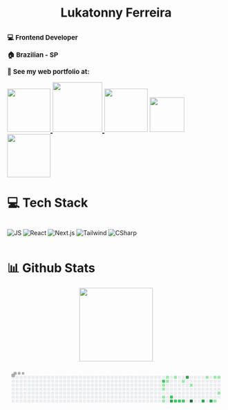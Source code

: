 

<h1 style="display:flex; justify-content: center; align-items:center;">Lukatonny Ferreira</h1>

<section>
<h1>
<p style="font-size: 15px;" >💻 Frontend Developer </p>
<p style="font-size: 15px;">🏠 Brazilian - SP</p>
<p style="font-size: 15px;">📝 See my web portfolio at:</p>


<div>
      <a
       href="https://www.youtube.com/@lukatonnyf/featured"><img width="100em"
            src="https://img.shields.io/badge/YouTube-FF0000?style=for-the-badge&logo=youtube&logoColor=white">
        </a>
      <a href="https://www.instagram.com/lukatonny.f/"><img  width="115em"
            src="https://img.shields.io/badge/Instagram-E4405F?style=for-the-badge&logo=instagram&logoColor=white">
      </a>
   <a href="https://discord.gg/RkFZzfGUVA">
        <img width="100em"
         src="https://img.shields.io/badge/Discord-7289DA?style=for-the-badge&logo=discord&logoColor=white"></a>
    <a href="mailto:contatoralukatonnyferreira@gmail.com"><img width="80em"
            src="https://img.shields.io/badge/Gmail-D14836?style=for-the-badge&logo=gmail&logoColor=white">
    </a>
  <a href="https://www.linkedin.com/in/lukatonny-ferreira-98961b263/">
  <img width="100em"
            src="https://img.shields.io/badge/LinkedIn-0077B5?style=for-the-badge&logo=linkedin&logoColor=white">
  </a>
</div>
</section>

<div  >
<h1>💻 Tech Stack</h1>

<div style="display:flex;">

![JS](https://img.shields.io/badge/JavaScript-212121?style=for-the-badge&logo=javascript&logoColor=F7DF1E)
![React](https://img.shields.io/badge/React-212121?style=for-the-badge&logo=react&logoColor=61DAFB)
![Next.js](https://img.shields.io/badge/Next.js-212121?style=for-the-badge&logo=nextdotjs&logoColor=white)
![Tailwind](https://img.shields.io/badge/Tailwind_CSS-212121?style=for-the-badge&logo=tailwindcss&logoColor=38B2AC)
![CSharp](https://img.shields.io/badge/C%23-212121?style=for-the-badge&logo=csharp&logoColor=239120)

</div>

</div>

<div>
<h1>📊 Github Stats</h1>

<p align="start" style=" width: 100%; " >
  <a href="https://github.com/Lukatonnyf"
  style="display: flex; justify-content: center;">
    <img height="170em"  src="https://github-readme-stats.vercel.app/api/top-langs/?username=Lukatonnyf&layout=compact&langs_count=16&theme=dark">
  </a>
</p>

<svg viewBox="-16 -32 880 192" width="100%" height="192"  xmlns="http://www.w3.org/2000/svg"><style>@keyframes c0{52.4%{fill:var(--c2)}52.42%,to{fill:var(--ce)}}@keyframes c1{22.98%{fill:var(--c1)}23%,to{fill:var(--ce)}}@keyframes c2{23.52%{fill:var(--c1)}23.54%,to{fill:var(--ce)}}@keyframes c3{24.59%{fill:var(--c1)}24.61%,to{fill:var(--ce)}}@keyframes c4{25.12%{fill:var(--c1)}25.14%,to{fill:var(--ce)}}@keyframes c5{21.38%{fill:var(--c1)}21.4%,to{fill:var(--ce)}}@keyframes c6{21.92%{fill:var(--c1)}21.94%,to{fill:var(--ce)}}@keyframes c7{49.19%{fill:var(--c2)}49.21%,to{fill:var(--ce)}}@keyframes c8{68.97%{fill:var(--c3)}68.99%,to{fill:var(--ce)}}@keyframes c9{29.94%{fill:var(--c1)}29.96%,to{fill:var(--ce)}}@keyframes ca{48.12%{fill:var(--c2)}48.14%,to{fill:var(--ce)}}@keyframes cb{47.58%{fill:var(--c2)}47.6%,to{fill:var(--ce)}}@keyframes cc{31.54%{fill:var(--c1)}31.56%,to{fill:var(--ce)}}@keyframes cd{47.05%{fill:var(--c2)}47.07%,to{fill:var(--ce)}}@keyframes ce{56.14%{fill:var(--c3)}56.16%,to{fill:var(--ce)}}@keyframes cf{33.15%{fill:var(--c1)}33.17%,to{fill:var(--ce)}}@keyframes cg{71.65%{fill:var(--c4)}71.67%,to{fill:var(--ce)}}@keyframes ch{61.49%{fill:var(--c3)}61.51%,to{fill:var(--ce)}}@keyframes ci{36.35%{fill:var(--c1)}36.37%,to{fill:var(--ce)}}@keyframes cj{62.56%{fill:var(--c3)}62.58%,to{fill:var(--ce)}}@keyframes ck{37.42%{fill:var(--c1)}37.44%,to{fill:var(--ce)}}@keyframes cl{41.7%{fill:var(--c1)}41.72%,to{fill:var(--ce)}}@keyframes cm{37.96%{fill:var(--c1)}37.98%,to{fill:var(--ce)}}@keyframes cn{40.1%{fill:var(--c1)}40.12%,to{fill:var(--ce)}}@keyframes u0{21.38%{transform:scale(0,1)}21.4%,21.92%{transform:scale(.07,1)}21.94%,22.98%{transform:scale(.14,1)}23%,23.52%{transform:scale(.21,1)}23.54%,24.59%{transform:scale(.29,1)}24.61%,25.12%{transform:scale(.36,1)}25.14%,29.94%{transform:scale(.43,1)}29.96%,31.54%{transform:scale(.5,1)}31.56%,33.15%{transform:scale(.57,1)}33.17%,36.35%{transform:scale(.64,1)}36.37%,37.42%{transform:scale(.71,1)}37.44%,37.96%{transform:scale(.79,1)}37.98%,40.1%{transform:scale(.86,1)}40.12%,41.7%{transform:scale(.93,1)}41.72%,to{transform:scale(1,1)}}@keyframes u1{47.05%{transform:scale(0,1)}47.07%,47.58%{transform:scale(.2,1)}47.6%,48.12%{transform:scale(.4,1)}48.14%,49.19%{transform:scale(.6,1)}49.21%,52.4%{transform:scale(.8,1)}52.42%,to{transform:scale(1,1)}}@keyframes u2{56.14%{transform:scale(0,1)}56.16%,61.49%{transform:scale(.25,1)}61.51%,62.56%{transform:scale(.5,1)}62.58%,68.97%{transform:scale(.75,1)}68.99%,to{transform:scale(1,1)}}@keyframes u3{71.65%{transform:scale(0,1)}71.67%,to{transform:scale(1,1)}}@keyframes s0{0%,99.47%{transform:translate(0,-16px)}.53%{transform:translate(0,0)}21.39%{transform:translate(624px,0)}22.46%{transform:translate(624px,32px)}22.99%{transform:translate(608px,32px)}25.13%{transform:translate(608px,96px)}25.67%{transform:translate(624px,96px)}26.74%{transform:translate(624px,64px)}27.81%{transform:translate(656px,64px)}29.95%{transform:translate(656px,0)}31.02%{transform:translate(688px,0)}31.55%{transform:translate(688px,16px)}32.62%{transform:translate(720px,16px)}33.16%{transform:translate(720px,32px)}35.29%{transform:translate(784px,32px)}36.36%{transform:translate(784px,0)}37.97%{transform:translate(832px,0)}40.11%{transform:translate(832px,64px)}40.64%{transform:translate(816px,64px)}42.25%{transform:translate(816px,112px)}45.99%{transform:translate(704px,112px)}46.52%{transform:translate(704px,96px)}48.13%{transform:translate(656px,96px)}48.66%{transform:translate(656px,80px)}49.2%,68.45%{transform:translate(640px,80px)}51.34%{transform:translate(640px,16px)}52.41%{transform:translate(608px,16px)}52.94%{transform:translate(608px,0)}58.29%{transform:translate(768px,0)}61.5%{transform:translate(768px,96px)}62.57%{transform:translate(800px,96px)}63.1%{transform:translate(800px,80px)}68.98%{transform:translate(640px,96px)}71.66%{transform:translate(720px,96px)}72.19%{transform:translate(720px,80px)}94.65%{transform:translate(48px,80px)}97.86%{transform:translate(48px,-16px)}}@keyframes s1{0%,99.47%{transform:translate(16px,-16px)}.53%{transform:translate(0,-16px)}1.07%{transform:translate(0,0)}21.93%{transform:translate(624px,0)}22.99%{transform:translate(624px,32px)}23.53%{transform:translate(608px,32px)}25.67%{transform:translate(608px,96px)}26.2%{transform:translate(624px,96px)}27.27%{transform:translate(624px,64px)}28.34%{transform:translate(656px,64px)}30.48%{transform:translate(656px,0)}31.55%{transform:translate(688px,0)}32.09%{transform:translate(688px,16px)}33.16%{transform:translate(720px,16px)}33.69%{transform:translate(720px,32px)}35.83%{transform:translate(784px,32px)}36.9%{transform:translate(784px,0)}38.5%{transform:translate(832px,0)}40.64%{transform:translate(832px,64px)}41.18%{transform:translate(816px,64px)}42.78%{transform:translate(816px,112px)}46.52%{transform:translate(704px,112px)}47.06%{transform:translate(704px,96px)}48.66%{transform:translate(656px,96px)}49.2%{transform:translate(656px,80px)}49.73%,68.98%{transform:translate(640px,80px)}51.87%{transform:translate(640px,16px)}52.94%{transform:translate(608px,16px)}53.48%{transform:translate(608px,0)}58.82%{transform:translate(768px,0)}62.03%{transform:translate(768px,96px)}63.1%{transform:translate(800px,96px)}63.64%{transform:translate(800px,80px)}69.52%{transform:translate(640px,96px)}72.19%{transform:translate(720px,96px)}72.73%{transform:translate(720px,80px)}95.19%{transform:translate(48px,80px)}98.4%{transform:translate(48px,-16px)}}@keyframes s2{0%,99.47%{transform:translate(32px,-16px)}1.07%{transform:translate(0,-16px)}1.6%{transform:translate(0,0)}22.46%{transform:translate(624px,0)}23.53%{transform:translate(624px,32px)}24.06%{transform:translate(608px,32px)}26.2%{transform:translate(608px,96px)}26.74%{transform:translate(624px,96px)}27.81%{transform:translate(624px,64px)}28.88%{transform:translate(656px,64px)}31.02%{transform:translate(656px,0)}32.09%{transform:translate(688px,0)}32.62%{transform:translate(688px,16px)}33.69%{transform:translate(720px,16px)}34.22%{transform:translate(720px,32px)}36.36%{transform:translate(784px,32px)}37.43%{transform:translate(784px,0)}39.04%{transform:translate(832px,0)}41.18%{transform:translate(832px,64px)}41.71%{transform:translate(816px,64px)}43.32%{transform:translate(816px,112px)}47.06%{transform:translate(704px,112px)}47.59%{transform:translate(704px,96px)}49.2%{transform:translate(656px,96px)}49.73%{transform:translate(656px,80px)}50.27%,69.52%{transform:translate(640px,80px)}52.41%{transform:translate(640px,16px)}53.48%{transform:translate(608px,16px)}54.01%{transform:translate(608px,0)}59.36%{transform:translate(768px,0)}62.57%{transform:translate(768px,96px)}63.64%{transform:translate(800px,96px)}64.17%{transform:translate(800px,80px)}70.05%{transform:translate(640px,96px)}72.73%{transform:translate(720px,96px)}73.26%{transform:translate(720px,80px)}95.72%{transform:translate(48px,80px)}98.93%{transform:translate(48px,-16px)}}@keyframes s3{0%,99.47%{transform:translate(48px,-16px)}1.6%{transform:translate(0,-16px)}2.14%{transform:translate(0,0)}22.99%{transform:translate(624px,0)}24.06%{transform:translate(624px,32px)}24.6%{transform:translate(608px,32px)}26.74%{transform:translate(608px,96px)}27.27%{transform:translate(624px,96px)}28.34%{transform:translate(624px,64px)}29.41%{transform:translate(656px,64px)}31.55%{transform:translate(656px,0)}32.62%{transform:translate(688px,0)}33.16%{transform:translate(688px,16px)}34.22%{transform:translate(720px,16px)}34.76%{transform:translate(720px,32px)}36.9%{transform:translate(784px,32px)}37.97%{transform:translate(784px,0)}39.57%{transform:translate(832px,0)}41.71%{transform:translate(832px,64px)}42.25%{transform:translate(816px,64px)}43.85%{transform:translate(816px,112px)}47.59%{transform:translate(704px,112px)}48.13%{transform:translate(704px,96px)}49.73%{transform:translate(656px,96px)}50.27%{transform:translate(656px,80px)}50.8%,70.05%{transform:translate(640px,80px)}52.94%{transform:translate(640px,16px)}54.01%{transform:translate(608px,16px)}54.55%{transform:translate(608px,0)}59.89%{transform:translate(768px,0)}63.1%{transform:translate(768px,96px)}64.17%{transform:translate(800px,96px)}64.71%{transform:translate(800px,80px)}70.59%{transform:translate(640px,96px)}73.26%{transform:translate(720px,96px)}73.8%{transform:translate(720px,80px)}96.26%{transform:translate(48px,80px)}}:root{--cb:#1b1f230a;--cs:#a9a9a9;--ce:#ebedf0;--c0:#ebedf0;--c1:#9be9a8;--c2:#40c463;--c3:#30a14e;--c4:#216e39}@media (prefers-color-scheme:dark){:root{--cb:#1b1f230a;--cs:#a9a9a9;--ce:#161b22;--c1:#01311f;--c2:#034525;--c3:#0f6d31;--c4:#00c647}}.c{shape-rendering:geometricPrecision;rx:2;ry:2;fill:var(--ce);stroke-width:1px;stroke:var(--cb);animation:none 18700ms linear infinite}.c.c0{fill:var(--c2);animation-name:c0}.c.c1,.c.c2,.c.c3{fill:var(--c1);animation-name:c1}.c.c2,.c.c3{animation-name:c2}.c.c3{animation-name:c3}.c.c4,.c.c5,.c.c6{fill:var(--c1);animation-name:c4}.c.c5,.c.c6{animation-name:c5}.c.c6{animation-name:c6}.c.c7{fill:var(--c2);animation-name:c7}.c.c8{fill:var(--c3);animation-name:c8}.c.c9{fill:var(--c1);animation-name:c9}.c.ca,.c.cb{fill:var(--c2);animation-name:ca}.c.cb{animation-name:cb}.c.cc{fill:var(--c1);animation-name:cc}.c.cd{fill:var(--c2);animation-name:cd}.c.ce{fill:var(--c3);animation-name:ce}.c.cf{fill:var(--c1);animation-name:cf}.c.cg{fill:var(--c4);animation-name:cg}.c.ch{fill:var(--c3);animation-name:ch}.c.ci{fill:var(--c1);animation-name:ci}.c.cj{fill:var(--c3);animation-name:cj}.c.ck{fill:var(--c1);animation-name:ck}.c.cl,.c.cm,.c.cn{fill:var(--c1);animation-name:cl}.c.cm,.c.cn{animation-name:cm}.c.cn{animation-name:cn}.s,.u{animation:none linear 18700ms infinite}.u,.u.u0{transform-origin:0 0}.u{transform:scale(0,1)}.u.u0{fill:var(--c1);animation-name:u0}.u.u1{fill:var(--c2);animation-name:u1;transform-origin:494.7px 0}.u.u2{fill:var(--c3);animation-name:u2;transform-origin:671.3px 0}.u.u3{fill:var(--c4);animation-name:u3;transform-origin:812.7px 0}.s{shape-rendering:geometricPrecision;fill:var(--cs)}.s.s0{transform:translate(0,-16px);animation-name:s0}.s.s1{transform:translate(16px,-16px);animation-name:s1}.s.s2{transform:translate(32px,-16px);animation-name:s2}.s.s3{transform:translate(48px,-16px);animation-name:s3}</style><rect class="c" x="2" y="2" width="12" height="12"/><rect class="c" x="2" y="18" width="12" height="12"/><rect class="c" x="2" y="34" width="12" height="12"/><rect class="c" x="2" y="50" width="12" height="12"/><rect class="c" x="2" y="66" width="12" height="12"/><rect class="c" x="2" y="82" width="12" height="12"/><rect class="c" x="2" y="98" width="12" height="12"/><rect class="c" x="18" y="2" width="12" height="12"/><rect class="c" x="18" y="18" width="12" height="12"/><rect class="c" x="18" y="34" width="12" height="12"/><rect class="c" x="18" y="50" width="12" height="12"/><rect class="c" x="18" y="66" width="12" height="12"/><rect class="c" x="18" y="82" width="12" height="12"/><rect class="c" x="18" y="98" width="12" height="12"/><rect class="c" x="34" y="2" width="12" height="12"/><rect class="c" x="34" y="18" width="12" height="12"/><rect class="c" x="34" y="34" width="12" height="12"/><rect class="c" x="34" y="50" width="12" height="12"/><rect class="c" x="34" y="66" width="12" height="12"/><rect class="c" x="34" y="82" width="12" height="12"/><rect class="c" x="34" y="98" width="12" height="12"/><rect class="c" x="50" y="2" width="12" height="12"/><rect class="c" x="50" y="18" width="12" height="12"/><rect class="c" x="50" y="34" width="12" height="12"/><rect class="c" x="50" y="50" width="12" height="12"/><rect class="c" x="50" y="66" width="12" height="12"/><rect class="c" x="50" y="82" width="12" height="12"/><rect class="c" x="50" y="98" width="12" height="12"/><rect class="c" x="66" y="2" width="12" height="12"/><rect class="c" x="66" y="18" width="12" height="12"/><rect class="c" x="66" y="34" width="12" height="12"/><rect class="c" x="66" y="50" width="12" height="12"/><rect class="c" x="66" y="66" width="12" height="12"/><rect class="c" x="66" y="82" width="12" height="12"/><rect class="c" x="66" y="98" width="12" height="12"/><rect class="c" x="82" y="2" width="12" height="12"/><rect class="c" x="82" y="18" width="12" height="12"/><rect class="c" x="82" y="34" width="12" height="12"/><rect class="c" x="82" y="50" width="12" height="12"/><rect class="c" x="82" y="66" width="12" height="12"/><rect class="c" x="82" y="82" width="12" height="12"/><rect class="c" x="82" y="98" width="12" height="12"/><rect class="c" x="98" y="2" width="12" height="12"/><rect class="c" x="98" y="18" width="12" height="12"/><rect class="c" x="98" y="34" width="12" height="12"/><rect class="c" x="98" y="50" width="12" height="12"/><rect class="c" x="98" y="66" width="12" height="12"/><rect class="c" x="98" y="82" width="12" height="12"/><rect class="c" x="98" y="98" width="12" height="12"/><rect class="c" x="114" y="2" width="12" height="12"/><rect class="c" x="114" y="18" width="12" height="12"/><rect class="c" x="114" y="34" width="12" height="12"/><rect class="c" x="114" y="50" width="12" height="12"/><rect class="c" x="114" y="66" width="12" height="12"/><rect class="c" x="114" y="82" width="12" height="12"/><rect class="c" x="114" y="98" width="12" height="12"/><rect class="c" x="130" y="2" width="12" height="12"/><rect class="c" x="130" y="18" width="12" height="12"/><rect class="c" x="130" y="34" width="12" height="12"/><rect class="c" x="130" y="50" width="12" height="12"/><rect class="c" x="130" y="66" width="12" height="12"/><rect class="c" x="130" y="82" width="12" height="12"/><rect class="c" x="130" y="98" width="12" height="12"/><rect class="c" x="146" y="2" width="12" height="12"/><rect class="c" x="146" y="18" width="12" height="12"/><rect class="c" x="146" y="34" width="12" height="12"/><rect class="c" x="146" y="50" width="12" height="12"/><rect class="c" x="146" y="66" width="12" height="12"/><rect class="c" x="146" y="82" width="12" height="12"/><rect class="c" x="146" y="98" width="12" height="12"/><rect class="c" x="162" y="2" width="12" height="12"/><rect class="c" x="162" y="18" width="12" height="12"/><rect class="c" x="162" y="34" width="12" height="12"/><rect class="c" x="162" y="50" width="12" height="12"/><rect class="c" x="162" y="66" width="12" height="12"/><rect class="c" x="162" y="82" width="12" height="12"/><rect class="c" x="162" y="98" width="12" height="12"/><rect class="c" x="178" y="2" width="12" height="12"/><rect class="c" x="178" y="18" width="12" height="12"/><rect class="c" x="178" y="34" width="12" height="12"/><rect class="c" x="178" y="50" width="12" height="12"/><rect class="c" x="178" y="66" width="12" height="12"/><rect class="c" x="178" y="82" width="12" height="12"/><rect class="c" x="178" y="98" width="12" height="12"/><rect class="c" x="194" y="2" width="12" height="12"/><rect class="c" x="194" y="18" width="12" height="12"/><rect class="c" x="194" y="34" width="12" height="12"/><rect class="c" x="194" y="50" width="12" height="12"/><rect class="c" x="194" y="66" width="12" height="12"/><rect class="c" x="194" y="82" width="12" height="12"/><rect class="c" x="194" y="98" width="12" height="12"/><rect class="c" x="210" y="2" width="12" height="12"/><rect class="c" x="210" y="18" width="12" height="12"/><rect class="c" x="210" y="34" width="12" height="12"/><rect class="c" x="210" y="50" width="12" height="12"/><rect class="c" x="210" y="66" width="12" height="12"/><rect class="c" x="210" y="82" width="12" height="12"/><rect class="c" x="210" y="98" width="12" height="12"/><rect class="c" x="226" y="2" width="12" height="12"/><rect class="c" x="226" y="18" width="12" height="12"/><rect class="c" x="226" y="34" width="12" height="12"/><rect class="c" x="226" y="50" width="12" height="12"/><rect class="c" x="226" y="66" width="12" height="12"/><rect class="c" x="226" y="82" width="12" height="12"/><rect class="c" x="226" y="98" width="12" height="12"/><rect class="c" x="242" y="2" width="12" height="12"/><rect class="c" x="242" y="18" width="12" height="12"/><rect class="c" x="242" y="34" width="12" height="12"/><rect class="c" x="242" y="50" width="12" height="12"/><rect class="c" x="242" y="66" width="12" height="12"/><rect class="c" x="242" y="82" width="12" height="12"/><rect class="c" x="242" y="98" width="12" height="12"/><rect class="c" x="258" y="2" width="12" height="12"/><rect class="c" x="258" y="18" width="12" height="12"/><rect class="c" x="258" y="34" width="12" height="12"/><rect class="c" x="258" y="50" width="12" height="12"/><rect class="c" x="258" y="66" width="12" height="12"/><rect class="c" x="258" y="82" width="12" height="12"/><rect class="c" x="258" y="98" width="12" height="12"/><rect class="c" x="274" y="2" width="12" height="12"/><rect class="c" x="274" y="18" width="12" height="12"/><rect class="c" x="274" y="34" width="12" height="12"/><rect class="c" x="274" y="50" width="12" height="12"/><rect class="c" x="274" y="66" width="12" height="12"/><rect class="c" x="274" y="82" width="12" height="12"/><rect class="c" x="274" y="98" width="12" height="12"/><rect class="c" x="290" y="2" width="12" height="12"/><rect class="c" x="290" y="18" width="12" height="12"/><rect class="c" x="290" y="34" width="12" height="12"/><rect class="c" x="290" y="50" width="12" height="12"/><rect class="c" x="290" y="66" width="12" height="12"/><rect class="c" x="290" y="82" width="12" height="12"/><rect class="c" x="290" y="98" width="12" height="12"/><rect class="c" x="306" y="2" width="12" height="12"/><rect class="c" x="306" y="18" width="12" height="12"/><rect class="c" x="306" y="34" width="12" height="12"/><rect class="c" x="306" y="50" width="12" height="12"/><rect class="c" x="306" y="66" width="12" height="12"/><rect class="c" x="306" y="82" width="12" height="12"/><rect class="c" x="306" y="98" width="12" height="12"/><rect class="c" x="322" y="2" width="12" height="12"/><rect class="c" x="322" y="18" width="12" height="12"/><rect class="c" x="322" y="34" width="12" height="12"/><rect class="c" x="322" y="50" width="12" height="12"/><rect class="c" x="322" y="66" width="12" height="12"/><rect class="c" x="322" y="82" width="12" height="12"/><rect class="c" x="322" y="98" width="12" height="12"/><rect class="c" x="338" y="2" width="12" height="12"/><rect class="c" x="338" y="18" width="12" height="12"/><rect class="c" x="338" y="34" width="12" height="12"/><rect class="c" x="338" y="50" width="12" height="12"/><rect class="c" x="338" y="66" width="12" height="12"/><rect class="c" x="338" y="82" width="12" height="12"/><rect class="c" x="338" y="98" width="12" height="12"/><rect class="c" x="354" y="2" width="12" height="12"/><rect class="c" x="354" y="18" width="12" height="12"/><rect class="c" x="354" y="34" width="12" height="12"/><rect class="c" x="354" y="50" width="12" height="12"/><rect class="c" x="354" y="66" width="12" height="12"/><rect class="c" x="354" y="82" width="12" height="12"/><rect class="c" x="354" y="98" width="12" height="12"/><rect class="c" x="370" y="2" width="12" height="12"/><rect class="c" x="370" y="18" width="12" height="12"/><rect class="c" x="370" y="34" width="12" height="12"/><rect class="c" x="370" y="50" width="12" height="12"/><rect class="c" x="370" y="66" width="12" height="12"/><rect class="c" x="370" y="82" width="12" height="12"/><rect class="c" x="370" y="98" width="12" height="12"/><rect class="c" x="386" y="2" width="12" height="12"/><rect class="c" x="386" y="18" width="12" height="12"/><rect class="c" x="386" y="34" width="12" height="12"/><rect class="c" x="386" y="50" width="12" height="12"/><rect class="c" x="386" y="66" width="12" height="12"/><rect class="c" x="386" y="82" width="12" height="12"/><rect class="c" x="386" y="98" width="12" height="12"/><rect class="c" x="402" y="2" width="12" height="12"/><rect class="c" x="402" y="18" width="12" height="12"/><rect class="c" x="402" y="34" width="12" height="12"/><rect class="c" x="402" y="50" width="12" height="12"/><rect class="c" x="402" y="66" width="12" height="12"/><rect class="c" x="402" y="82" width="12" height="12"/><rect class="c" x="402" y="98" width="12" height="12"/><rect class="c" x="418" y="2" width="12" height="12"/><rect class="c" x="418" y="18" width="12" height="12"/><rect class="c" x="418" y="34" width="12" height="12"/><rect class="c" x="418" y="50" width="12" height="12"/><rect class="c" x="418" y="66" width="12" height="12"/><rect class="c" x="418" y="82" width="12" height="12"/><rect class="c" x="418" y="98" width="12" height="12"/><rect class="c" x="434" y="2" width="12" height="12"/><rect class="c" x="434" y="18" width="12" height="12"/><rect class="c" x="434" y="34" width="12" height="12"/><rect class="c" x="434" y="50" width="12" height="12"/><rect class="c" x="434" y="66" width="12" height="12"/><rect class="c" x="434" y="82" width="12" height="12"/><rect class="c" x="434" y="98" width="12" height="12"/><rect class="c" x="450" y="2" width="12" height="12"/><rect class="c" x="450" y="18" width="12" height="12"/><rect class="c" x="450" y="34" width="12" height="12"/><rect class="c" x="450" y="50" width="12" height="12"/><rect class="c" x="450" y="66" width="12" height="12"/><rect class="c" x="450" y="82" width="12" height="12"/><rect class="c" x="450" y="98" width="12" height="12"/><rect class="c" x="466" y="2" width="12" height="12"/><rect class="c" x="466" y="18" width="12" height="12"/><rect class="c" x="466" y="34" width="12" height="12"/><rect class="c" x="466" y="50" width="12" height="12"/><rect class="c" x="466" y="66" width="12" height="12"/><rect class="c" x="466" y="82" width="12" height="12"/><rect class="c" x="466" y="98" width="12" height="12"/><rect class="c" x="482" y="2" width="12" height="12"/><rect class="c" x="482" y="18" width="12" height="12"/><rect class="c" x="482" y="34" width="12" height="12"/><rect class="c" x="482" y="50" width="12" height="12"/><rect class="c" x="482" y="66" width="12" height="12"/><rect class="c" x="482" y="82" width="12" height="12"/><rect class="c" x="482" y="98" width="12" height="12"/><rect class="c" x="498" y="2" width="12" height="12"/><rect class="c" x="498" y="18" width="12" height="12"/><rect class="c" x="498" y="34" width="12" height="12"/><rect class="c" x="498" y="50" width="12" height="12"/><rect class="c" x="498" y="66" width="12" height="12"/><rect class="c" x="498" y="82" width="12" height="12"/><rect class="c" x="498" y="98" width="12" height="12"/><rect class="c" x="514" y="2" width="12" height="12"/><rect class="c" x="514" y="18" width="12" height="12"/><rect class="c" x="514" y="34" width="12" height="12"/><rect class="c" x="514" y="50" width="12" height="12"/><rect class="c" x="514" y="66" width="12" height="12"/><rect class="c" x="514" y="82" width="12" height="12"/><rect class="c" x="514" y="98" width="12" height="12"/><rect class="c" x="530" y="2" width="12" height="12"/><rect class="c" x="530" y="18" width="12" height="12"/><rect class="c" x="530" y="34" width="12" height="12"/><rect class="c" x="530" y="50" width="12" height="12"/><rect class="c" x="530" y="66" width="12" height="12"/><rect class="c" x="530" y="82" width="12" height="12"/><rect class="c" x="530" y="98" width="12" height="12"/><rect class="c" x="546" y="2" width="12" height="12"/><rect class="c" x="546" y="18" width="12" height="12"/><rect class="c" x="546" y="34" width="12" height="12"/><rect class="c" x="546" y="50" width="12" height="12"/><rect class="c" x="546" y="66" width="12" height="12"/><rect class="c" x="546" y="82" width="12" height="12"/><rect class="c" x="546" y="98" width="12" height="12"/><rect class="c" x="562" y="2" width="12" height="12"/><rect class="c" x="562" y="18" width="12" height="12"/><rect class="c" x="562" y="34" width="12" height="12"/><rect class="c" x="562" y="50" width="12" height="12"/><rect class="c" x="562" y="66" width="12" height="12"/><rect class="c" x="562" y="82" width="12" height="12"/><rect class="c" x="562" y="98" width="12" height="12"/><rect class="c" x="578" y="2" width="12" height="12"/><rect class="c" x="578" y="18" width="12" height="12"/><rect class="c" x="578" y="34" width="12" height="12"/><rect class="c" x="578" y="50" width="12" height="12"/><rect class="c" x="578" y="66" width="12" height="12"/><rect class="c" x="578" y="82" width="12" height="12"/><rect class="c" x="578" y="98" width="12" height="12"/><rect class="c" x="594" y="2" width="12" height="12"/><rect class="c" x="594" y="18" width="12" height="12"/><rect class="c" x="594" y="34" width="12" height="12"/><rect class="c" x="594" y="50" width="12" height="12"/><rect class="c" x="594" y="66" width="12" height="12"/><rect class="c" x="594" y="82" width="12" height="12"/><rect class="c" x="594" y="98" width="12" height="12"/><rect class="c" x="610" y="2" width="12" height="12"/><rect class="c c0" x="610" y="18" width="12" height="12"/><rect class="c c1" x="610" y="34" width="12" height="12"/><rect class="c c2" x="610" y="50" width="12" height="12"/><rect class="c" x="610" y="66" width="12" height="12"/><rect class="c c3" x="610" y="82" width="12" height="12"/><rect class="c c4" x="610" y="98" width="12" height="12"/><rect class="c c5" x="626" y="2" width="12" height="12"/><rect class="c c6" x="626" y="18" width="12" height="12"/><rect class="c" x="626" y="34" width="12" height="12"/><rect class="c" x="626" y="50" width="12" height="12"/><rect class="c" x="626" y="66" width="12" height="12"/><rect class="c" x="626" y="82" width="12" height="12"/><rect class="c" x="626" y="98" width="12" height="12"/><rect class="c" x="642" y="2" width="12" height="12"/><rect class="c" x="642" y="18" width="12" height="12"/><rect class="c" x="642" y="34" width="12" height="12"/><rect class="c" x="642" y="50" width="12" height="12"/><rect class="c" x="642" y="66" width="12" height="12"/><rect class="c c7" x="642" y="82" width="12" height="12"/><rect class="c c8" x="642" y="98" width="12" height="12"/><rect class="c c9" x="658" y="2" width="12" height="12"/><rect class="c" x="658" y="18" width="12" height="12"/><rect class="c" x="658" y="34" width="12" height="12"/><rect class="c" x="658" y="50" width="12" height="12"/><rect class="c" x="658" y="66" width="12" height="12"/><rect class="c" x="658" y="82" width="12" height="12"/><rect class="c ca" x="658" y="98" width="12" height="12"/><rect class="c" x="674" y="2" width="12" height="12"/><rect class="c" x="674" y="18" width="12" height="12"/><rect class="c" x="674" y="34" width="12" height="12"/><rect class="c" x="674" y="50" width="12" height="12"/><rect class="c" x="674" y="66" width="12" height="12"/><rect class="c" x="674" y="82" width="12" height="12"/><rect class="c cb" x="674" y="98" width="12" height="12"/><rect class="c" x="690" y="2" width="12" height="12"/><rect class="c cc" x="690" y="18" width="12" height="12"/><rect class="c" x="690" y="34" width="12" height="12"/><rect class="c" x="690" y="50" width="12" height="12"/><rect class="c" x="690" y="66" width="12" height="12"/><rect class="c" x="690" y="82" width="12" height="12"/><rect class="c cd" x="690" y="98" width="12" height="12"/><rect class="c ce" x="706" y="2" width="12" height="12"/><rect class="c" x="706" y="18" width="12" height="12"/><rect class="c" x="706" y="34" width="12" height="12"/><rect class="c" x="706" y="50" width="12" height="12"/><rect class="c" x="706" y="66" width="12" height="12"/><rect class="c" x="706" y="82" width="12" height="12"/><rect class="c" x="706" y="98" width="12" height="12"/><rect class="c" x="722" y="2" width="12" height="12"/><rect class="c" x="722" y="18" width="12" height="12"/><rect class="c cf" x="722" y="34" width="12" height="12"/><rect class="c" x="722" y="50" width="12" height="12"/><rect class="c" x="722" y="66" width="12" height="12"/><rect class="c" x="722" y="82" width="12" height="12"/><rect class="c cg" x="722" y="98" width="12" height="12"/><rect class="c" x="738" y="2" width="12" height="12"/><rect class="c" x="738" y="18" width="12" height="12"/><rect class="c" x="738" y="34" width="12" height="12"/><rect class="c" x="738" y="50" width="12" height="12"/><rect class="c" x="738" y="66" width="12" height="12"/><rect class="c" x="738" y="82" width="12" height="12"/><rect class="c" x="738" y="98" width="12" height="12"/><rect class="c" x="754" y="2" width="12" height="12"/><rect class="c" x="754" y="18" width="12" height="12"/><rect class="c" x="754" y="34" width="12" height="12"/><rect class="c" x="754" y="50" width="12" height="12"/><rect class="c" x="754" y="66" width="12" height="12"/><rect class="c" x="754" y="82" width="12" height="12"/><rect class="c" x="754" y="98" width="12" height="12"/><rect class="c" x="770" y="2" width="12" height="12"/><rect class="c" x="770" y="18" width="12" height="12"/><rect class="c" x="770" y="34" width="12" height="12"/><rect class="c" x="770" y="50" width="12" height="12"/><rect class="c" x="770" y="66" width="12" height="12"/><rect class="c" x="770" y="82" width="12" height="12"/><rect class="c ch" x="770" y="98" width="12" height="12"/><rect class="c ci" x="786" y="2" width="12" height="12"/><rect class="c" x="786" y="18" width="12" height="12"/><rect class="c" x="786" y="34" width="12" height="12"/><rect class="c" x="786" y="50" width="12" height="12"/><rect class="c" x="786" y="66" width="12" height="12"/><rect class="c" x="786" y="82" width="12" height="12"/><rect class="c" x="786" y="98" width="12" height="12"/><rect class="c" x="802" y="2" width="12" height="12"/><rect class="c" x="802" y="18" width="12" height="12"/><rect class="c" x="802" y="34" width="12" height="12"/><rect class="c" x="802" y="50" width="12" height="12"/><rect class="c" x="802" y="66" width="12" height="12"/><rect class="c" x="802" y="82" width="12" height="12"/><rect class="c cj" x="802" y="98" width="12" height="12"/><rect class="c ck" x="818" y="2" width="12" height="12"/><rect class="c" x="818" y="18" width="12" height="12"/><rect class="c" x="818" y="34" width="12" height="12"/><rect class="c" x="818" y="50" width="12" height="12"/><rect class="c" x="818" y="66" width="12" height="12"/><rect class="c" x="818" y="82" width="12" height="12"/><rect class="c cl" x="818" y="98" width="12" height="12"/><rect class="c cm" x="834" y="2" width="12" height="12"/><rect class="c" x="834" y="18" width="12" height="12"/><rect class="c" x="834" y="34" width="12" height="12"/><rect class="c" x="834" y="50" width="12" height="12"/><rect class="c cn" x="834" y="66" width="12" height="12"/><rect class="c" x="834" y="82" width="12" height="12"/><rect class="u u0" height="12" width="495.3" x="0.0" y="144"/><rect class="u u1" height="12" width="177.3" x="494.7" y="144"/><rect class="u u2" height="12" width="141.9" x="671.3" y="144"/><rect class="u u3" height="12" width="35.9" x="812.7" y="144"/><rect class="s s0" x="0.8" y="0.8" width="14.4" height="14.4" rx="4.5" ry="4.5"/><rect class="s s1" x="1.8" y="1.8" width="12.3" height="12.3" rx="4.1" ry="4.1"/><rect class="s s2" x="2.6" y="2.6" width="10.8" height="10.8" rx="3.6" ry="3.6"/><rect class="s s3" x="3.0" y="3.0" width="9.9" height="9.9" rx="3.3" ry="3.3"/></svg>



</div>
